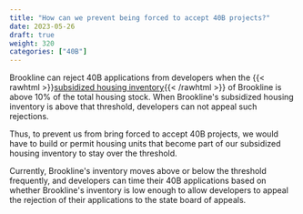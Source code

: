 ```yaml
---
title: "How can we prevent being forced to accept 40B projects?"
date: 2023-05-26
draft: true
weight: 320
categories: ["40B"]
---
```

Brookline can reject 40B applications from developers when the {{< rawhtml >}}<a href="https://www.mass.gov/service-details/subsidized-housing-inventory-shi" target="_new">subsidized housing inventory</a>{{< /rawhtml >}} of Brookline is above 10% of the total housing stock. When Brookline's subsidized housing inventory is above that threshold, developers can not appeal such rejections.

Thus, to prevent us from bring forced to accept 40B projects, we would have to build or permit housing units that become part of our subsidized housing inventory to stay over the threshold.

Currently, Brookline's inventory moves above or below the threshold frequently, and developers can time their 40B applications based on whether Brookline's inventory is low enough to allow developers to appeal the rejection of their applications to the state board of appeals.